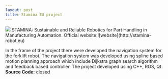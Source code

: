 ```yaml
---
layout: post
title: Stamina EU project
---
```

<img src="https://github.com/Dtananaev/Dtananaev.github.io/raw/master/images/robot.jpg" class="teaser-img"/>
STAMINA: Sustainable and Reliable Robotics for Part Handling in Manufacturing Automation.
Official website:![website](http://stamina-robot.eu)

In the frame of the project there were developed the navigation system for the forklift robot. The navigation system was developed using spline based motion planning approach which include Dijkstra graph search algorithm and feedback based controller. The project developed using C++, ROS, Qt.  
**Source Code:** closed




